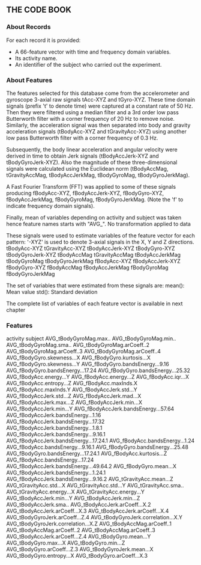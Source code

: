 ## THE CODE BOOK

### About Records
For each record it is provided:
* A 66-feature vector with time and frequency domain variables. 
* Its activity name. 
* An identifier of the subject who carried out the experiment.

### About Features

The features selected for this database come from the accelerometer and gyroscope 3-axial raw signals tAcc-XYZ and tGyro-XYZ. These time domain signals (prefix 't' to denote time) were captured at a constant rate of 50 Hz. Then they were filtered using a median filter and a 3rd order low pass Butterworth filter with a corner frequency of 20 Hz to remove noise. Similarly, the acceleration signal was then separated into body and gravity acceleration signals (tBodyAcc-XYZ and tGravityAcc-XYZ) using another low pass Butterworth filter with a corner frequency of 0.3 Hz. 

Subsequently, the body linear acceleration and angular velocity were derived in time to obtain Jerk signals (tBodyAccJerk-XYZ and tBodyGyroJerk-XYZ). Also the magnitude of these three-dimensional signals were calculated using the Euclidean norm (tBodyAccMag, tGravityAccMag, tBodyAccJerkMag, tBodyGyroMag, tBodyGyroJerkMag). 

A Fast Fourier Transform (FFT) was applied to some of these signals producing fBodyAcc-XYZ, fBodyAccJerk-XYZ, fBodyGyro-XYZ, fBodyAccJerkMag, fBodyGyroMag, fBodyGyroJerkMag. (Note the 'f' to indicate frequency domain signals). 

Finally, mean of variables depending on activity and subject was taken hence feature names starts with "AVG_". No transformation applied to data

These signals were used to estimate variables of the feature vector for each pattern: 
'-XYZ' is used to denote 3-axial signals in the X, Y and Z directions.
tBodyAcc-XYZ
tGravityAcc-XYZ
tBodyAccJerk-XYZ
tBodyGyro-XYZ
tBodyGyroJerk-XYZ
tBodyAccMag
tGravityAccMag
tBodyAccJerkMag
tBodyGyroMag
tBodyGyroJerkMag
fBodyAcc-XYZ
fBodyAccJerk-XYZ
fBodyGyro-XYZ
fBodyAccMag
fBodyAccJerkMag
fBodyGyroMag
fBodyGyroJerkMag

The set of variables that were estimated from these signals are: 
mean(): Mean value
std(): Standard deviation

The complete list of variables of each feature vector is available in next chapter

### Features
activity
subject
AVG_tBodyGyroMag.max..
AVG_tBodyGyroMag.min..
AVG_tBodyGyroMag.sma..
AVG_tBodyGyroMag.arCoeff..2
AVG_tBodyGyroMag.arCoeff..3
AVG_tBodyGyroMag.arCoeff..4
AVG_fBodyGyro.skewness...X
AVG_fBodyGyro.kurtosis...X
AVG_fBodyGyro.skewness...Y
AVG_fBodyGyro.bandsEnergy...9.16
AVG_fBodyGyro.bandsEnergy...17.24
AVG_fBodyGyro.bandsEnergy...25.32
AVG_fBodyAcc.energy...Y
AVG_fBodyAcc.energy...Z
AVG_fBodyAcc.iqr...X
AVG_fBodyAcc.entropy...Z
AVG_fBodyAcc.maxInds.X
AVG_fBodyAcc.maxInds.Y
AVG_fBodyAccJerk.std...Y
AVG_fBodyAccJerk.std...Z
AVG_fBodyAccJerk.mad...X
AVG_fBodyAccJerk.max...Z
AVG_fBodyAccJerk.min...X
AVG_fBodyAccJerk.min...Y
AVG_fBodyAccJerk.bandsEnergy...57.64
AVG_fBodyAccJerk.bandsEnergy...1.16
AVG_fBodyAccJerk.bandsEnergy...17.32
AVG_fBodyAccJerk.bandsEnergy...1.8.1
AVG_fBodyAccJerk.bandsEnergy...9.16.1
AVG_fBodyAccJerk.bandsEnergy...17.24.1
AVG_fBodyAcc.bandsEnergy...1.24
AVG_fBodyAcc.bandsEnergy...9.16.1
AVG_fBodyGyro.bandsEnergy...25.48
AVG_fBodyGyro.bandsEnergy...17.24.1
AVG_fBodyAcc.kurtosis...Z
AVG_fBodyAcc.bandsEnergy...17.24
AVG_fBodyAccJerk.bandsEnergy...49.64.2
AVG_fBodyGyro.mean...X
AVG_fBodyAccJerk.bandsEnergy...1.24.1
AVG_fBodyAccJerk.bandsEnergy...9.16.2
AVG_tGravityAcc.mean...Z
AVG_tGravityAcc.std...X
AVG_tGravityAcc.std...Y
AVG_tGravityAcc.sma..
AVG_tGravityAcc.energy...X
AVG_tGravityAcc.energy...Y
AVG_tBodyAccJerk.min...Y
AVG_tBodyAccJerk.min...Z
AVG_tBodyAccJerk.sma..
AVG_tBodyAccJerk.arCoeff...X.2
AVG_tBodyAccJerk.arCoeff...X.3
AVG_tBodyAccJerk.arCoeff...X.4
AVG_tBodyGyroJerk.arCoeff...Z.4
AVG_tBodyGyroJerk.correlation...X.Y
AVG_tBodyGyroJerk.correlation...X.Z
AVG_tBodyAccMag.arCoeff..1
AVG_tBodyAccMag.arCoeff..2
AVG_tBodyAccMag.arCoeff..3
AVG_tBodyAccJerk.arCoeff...Z.4
AVG_tBodyGyro.mean...Y
AVG_tBodyGyro.max...X
AVG_tBodyGyro.min...Z
AVG_tBodyGyro.arCoeff...Z.3
AVG_tBodyGyroJerk.mean...X
AVG_tBodyGyro.entropy...X
AVG_tBodyGyro.arCoeff...X.3
